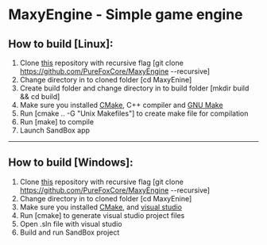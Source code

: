 # MaxyEngine - Simple game engine

## How to build [Linux]:
1. Clone [this](https://github.com/PureFoxCore/MaxyEngine) repository with recursive flag [git clone https://github.com/PureFoxCore/MaxyEngine --recursive]
2. Change directory in to cloned folder [cd MaxyEnine]
3. Create build folder and change directory in to build folder [mkdir build && cd build]
4. Make sure you installed [CMake](https://cmake.org/), C++ compiler and [GNU Make](https://www.gnu.org/software/make/)
5. Run [cmake .. -G "Unix Makefiles"] to create make file for compilation
6. Run [make] to compile
7. Launch SandBox app

----------

## How to build [Windows]:
1. Clone [this](https://github.com/PureFoxCore/MaxyEngine) repository with recursive flag [git clone https://github.com/PureFoxCore/MaxyEngine --recursive]
2. Change directory in to cloned folder [cd MaxyEnine]
3. Make sure you installed [CMake](https://cmake.org/), and [visual studio](https://visualstudio.microsoft.com/)
4. Run [cmake] to generate visual studio project files
5. Open .sln file with visual studio
6. Build and run SandBox project